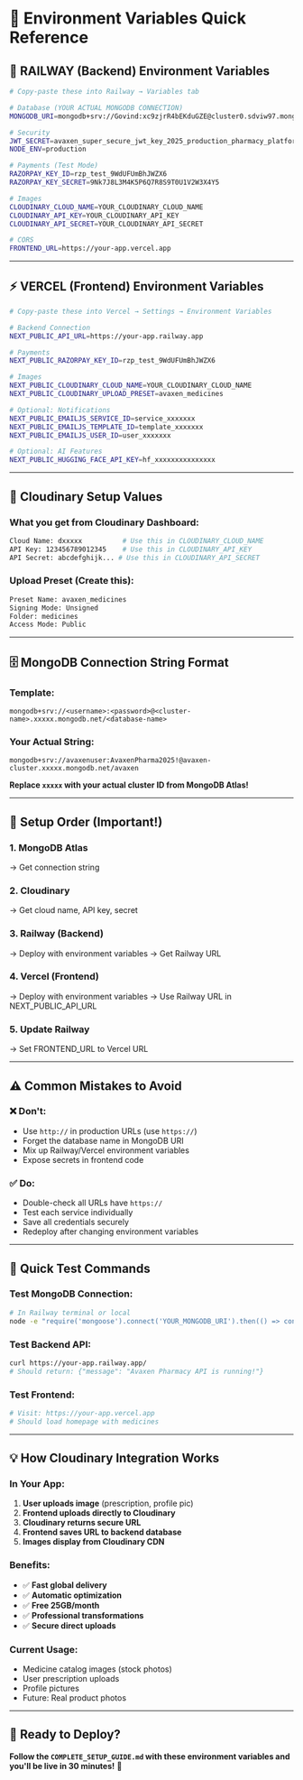 # 🔧 **Environment Variables Quick Reference**

## 🚂 **RAILWAY (Backend) Environment Variables**

```bash
# Copy-paste these into Railway → Variables tab

# Database (YOUR ACTUAL MONGODB CONNECTION)
MONGODB_URI=mongodb+srv://Govind:xc9zjrR4bEKduGZE@cluster0.sdviw97.mongodb.net/avaxen?retryWrites=true&w=majority&appName=Cluster0

# Security
JWT_SECRET=avaxen_super_secure_jwt_key_2025_production_pharmacy_platform
NODE_ENV=production

# Payments (Test Mode)
RAZORPAY_KEY_ID=rzp_test_9WdUFUmBhJWZX6
RAZORPAY_KEY_SECRET=9Nk7J8L3M4K5P6Q7R8S9T0U1V2W3X4Y5

# Images
CLOUDINARY_CLOUD_NAME=YOUR_CLOUDINARY_CLOUD_NAME
CLOUDINARY_API_KEY=YOUR_CLOUDINARY_API_KEY
CLOUDINARY_API_SECRET=YOUR_CLOUDINARY_API_SECRET

# CORS
FRONTEND_URL=https://your-app.vercel.app
```

---

## ⚡ **VERCEL (Frontend) Environment Variables**

```bash
# Copy-paste these into Vercel → Settings → Environment Variables

# Backend Connection
NEXT_PUBLIC_API_URL=https://your-app.railway.app

# Payments
NEXT_PUBLIC_RAZORPAY_KEY_ID=rzp_test_9WdUFUmBhJWZX6

# Images
NEXT_PUBLIC_CLOUDINARY_CLOUD_NAME=YOUR_CLOUDINARY_CLOUD_NAME
NEXT_PUBLIC_CLOUDINARY_UPLOAD_PRESET=avaxen_medicines

# Optional: Notifications
NEXT_PUBLIC_EMAILJS_SERVICE_ID=service_xxxxxxx
NEXT_PUBLIC_EMAILJS_TEMPLATE_ID=template_xxxxxxx
NEXT_PUBLIC_EMAILJS_USER_ID=user_xxxxxxx

# Optional: AI Features
NEXT_PUBLIC_HUGGING_FACE_API_KEY=hf_xxxxxxxxxxxxxxx
```

---

## 📸 **Cloudinary Setup Values**

### **What you get from Cloudinary Dashboard:**
```bash
Cloud Name: dxxxxx          # Use this in CLOUDINARY_CLOUD_NAME
API Key: 123456789012345    # Use this in CLOUDINARY_API_KEY  
API Secret: abcdefghijk... # Use this in CLOUDINARY_API_SECRET
```

### **Upload Preset (Create this):**
```bash
Preset Name: avaxen_medicines
Signing Mode: Unsigned
Folder: medicines
Access Mode: Public
```

---

## 🗄️ **MongoDB Connection String Format**

### **Template:**
```
mongodb+srv://<username>:<password>@<cluster-name>.xxxxx.mongodb.net/<database-name>
```

### **Your Actual String:**
```
mongodb+srv://avaxenuser:AvaxenPharma2025!@avaxen-cluster.xxxxx.mongodb.net/avaxen
```

**Replace `xxxxx` with your actual cluster ID from MongoDB Atlas!**

---

## 🔄 **Setup Order (Important!)**

### **1. MongoDB Atlas** 
→ Get connection string

### **2. Cloudinary**
→ Get cloud name, API key, secret

### **3. Railway (Backend)**
→ Deploy with environment variables
→ Get Railway URL

### **4. Vercel (Frontend)**  
→ Deploy with environment variables
→ Use Railway URL in NEXT_PUBLIC_API_URL

### **5. Update Railway**
→ Set FRONTEND_URL to Vercel URL

---

## ⚠️ **Common Mistakes to Avoid**

### **❌ Don't:**
- Use `http://` in production URLs (use `https://`)
- Forget the database name in MongoDB URI
- Mix up Railway/Vercel environment variables
- Expose secrets in frontend code

### **✅ Do:**
- Double-check all URLs have `https://`
- Test each service individually
- Save all credentials securely  
- Redeploy after changing environment variables

---

## 🚀 **Quick Test Commands**

### **Test MongoDB Connection:**
```bash
# In Railway terminal or local
node -e "require('mongoose').connect('YOUR_MONGODB_URI').then(() => console.log('✅ DB Connected')).catch(e => console.log('❌ DB Error:', e.message))"
```

### **Test Backend API:**
```bash
curl https://your-app.railway.app/
# Should return: {"message": "Avaxen Pharmacy API is running!"}
```

### **Test Frontend:**
```bash
# Visit: https://your-app.vercel.app
# Should load homepage with medicines
```

---

## 💡 **How Cloudinary Integration Works**

### **In Your App:**
1. **User uploads image** (prescription, profile pic)
2. **Frontend uploads directly to Cloudinary**
3. **Cloudinary returns secure URL**
4. **Frontend saves URL to backend database**
5. **Images display from Cloudinary CDN**

### **Benefits:**
- ✅ **Fast global delivery**
- ✅ **Automatic optimization** 
- ✅ **Free 25GB/month**
- ✅ **Professional transformations**
- ✅ **Secure direct uploads**

### **Current Usage:**
- Medicine catalog images (stock photos)
- User prescription uploads
- Profile pictures
- Future: Real product photos

---

## 🎯 **Ready to Deploy?**

**Follow the `COMPLETE_SETUP_GUIDE.md` with these environment variables and you'll be live in 30 minutes!** 🚀
